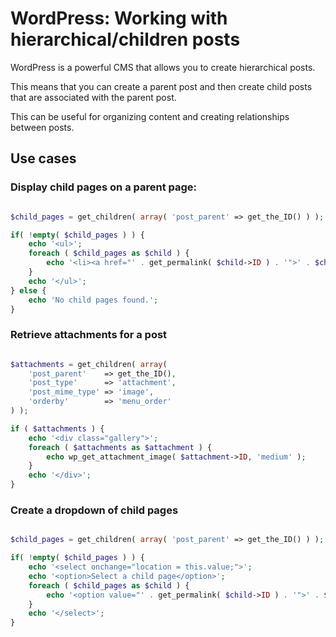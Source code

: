 # WordPress: Working with hierarchical/children posts

WordPress is a powerful CMS that allows you to create hierarchical posts. 

This means that you can create a parent post and then create child posts that are associated with the parent post. 

This can be useful for organizing content and creating relationships between posts.

## Use cases

### Display child pages on a parent page:

```php

$child_pages = get_children( array( 'post_parent' => get_the_ID() ) );

if( !empty( $child_pages ) ) {
    echo '<ul>';
    foreach ( $child_pages as $child ) {
        echo '<li><a href="' . get_permalink( $child->ID ) . '">' . $child->post_title . '</a></li>';
    }
    echo '</ul>';
} else {
    echo 'No child pages found.';
}


```

### Retrieve attachments for a post

```php

$attachments = get_children( array(
    'post_parent'    => get_the_ID(),
    'post_type'      => 'attachment',
    'post_mime_type' => 'image',
    'orderby'        => 'menu_order'
) );

if ( $attachments ) {
    echo '<div class="gallery">';
    foreach ( $attachments as $attachment ) {
        echo wp_get_attachment_image( $attachment->ID, 'medium' );
    }
    echo '</div>';
}

```

### Create a dropdown of child pages

```php

$child_pages = get_children( array( 'post_parent' => get_the_ID() ) );

if( !empty( $child_pages ) ) {
    echo '<select onchange="location = this.value;">';
    echo '<option>Select a child page</option>';
    foreach ( $child_pages as $child ) {
        echo '<option value="' . get_permalink( $child->ID ) . '">' . $child->post_title . '</option>';
    }
    echo '</select>';
}
```

```php

```